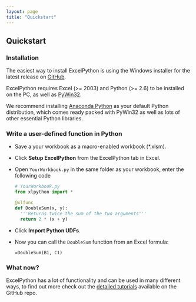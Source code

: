 ```yaml
---
layout: page
title: "Quickstart"
---
```


## Quickstart

### Installation

The easiest way to install ExcelPython is using the Windows installer for the latest release on [GitHub][].

ExcelPython requires Excel (>= 2003) and Python (>= 2.6) to be installed on the PC, as well as [PyWin32][].

We recommend installing [Anaconda Python][] as your default Python distribution, which comes ready packed with PyWin32 as well as lots of other essential Python libraries.

[PyWin32]: http://sourceforge.net/projects/pywin32/

[Anaconda Python]: https://store.continuum.io/cshop/anaconda/

[GitHub]: http://github.com/ericremoreynolds/excelpython/releases

### Write a user-defined function in Python

* Save a your workbook as a macro-enabled workbook (*.xlsm).

* Click **Setup ExcelPython** from the ExcelPython tab in Excel.

* Open `YourWorkbook.py` in the same folder as your workbook, enter the following code

    ```python
    # YourWorkbook.py
    from xlpython import *

    @xlfunc
    def DoubleSum(x, y):
      '''Returns twice the sum of the two arguments'''
      return 2 * (x + y)
    ```
		
* Click **Import Python UDFs**.

* Now you can call the `DoubleSum` function from an Excel formula:

    ```
    =DoubleSum(B1, C1)
    ```
		
### What now?

ExcelPython has a lot of functionality and can be used in many different ways, to find out more check out the [detailed tutorials][] available on the GitHub repo.

[detailed tutorials]: https://github.com/ericremoreynolds/excelpython/tree/master/docs
